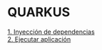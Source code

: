 # QUARKUS

[1. Inyección de dependencias](./dependency-injection/README.md) <br>
[2. Ejecutar aplicación](./execute/README.md) <br>